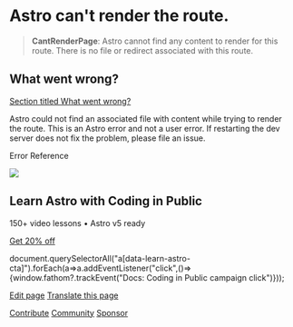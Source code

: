 Astro can't render the route.
=============================

> **CantRenderPage**: Astro cannot find any content to render for this route. There is no file or redirect associated with this route.

What went wrong?
----------------

[Section titled What went wrong?](#what-went-wrong)

Astro could not find an associated file with content while trying to render the route. This is an Astro error and not a user error. If restarting the dev server does not fix the problem, please file an issue.

Error Reference

![](/_astro/CodingInPublic.DpaYu7Qd_5sx41.webp)

Learn Astro with **Coding in Public**
-------------------------------------

150+ video lessons • Astro v5 ready

[Get 20% off](https://learnastro.dev?code=ASTRO_PROMO)

document.querySelectorAll("a\[data-learn-astro-cta\]").forEach(a=>a.addEventListener("click",()=>{window.fathom?.trackEvent("Docs: Coding in Public campaign click")}));

[Edit page](https://github.com/withastro/astro/blob/main/packages/astro/src/core/errors/errors-data.ts) [Translate this page](https://contribute.docs.astro.build/guides/i18n/)

[Contribute](/en/contribute/) [Community](https://astro.build/chat) [Sponsor](https://opencollective.com/astrodotbuild)